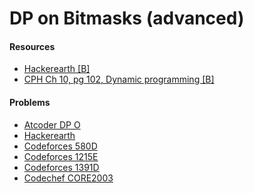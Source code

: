 # DP on Bitmasks (advanced)

#### Resources
* [Hackerearth [B]](https://www.hackerearth.com/practice/algorithms/dynamic-programming/bit-masking/tutorial/)
* [CPH Ch 10, pg 102, Dynamic programming [B]](https://cses.fi/book/book.pdf#page=112)

#### Problems
* [Atcoder DP O](https://atcoder.jp/contests/dp/tasks/dp_o)
* [Hackerearth](https://www.hackerearth.com/practice/algorithms/dynamic-programming/bit-masking/practice-problems/algorithm/akatsuki-vs-leaf-circuit/)
* [Codeforces 580D](https://codeforces.com/problemset/problem/580/D)
* [Codeforces 1215E](https://codeforces.com/problemset/problem/1215/E)
* [Codeforces 1391D](https://codeforces.com/problemset/problem/1391/D)
* [Codechef CORE2003](https://www.codechef.com/CORE2020/problems/CORE2003)

